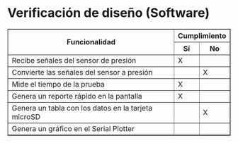 # Verificación de diseño (Software)

<table border="1">
  <tr>
    <th rowspan="2">Funcionalidad</th>
    <th colspan="2">Cumplimiento</th>
  </tr>
  <tr>
    <th>Sí</th>
    <th>No</th>
  </tr>
  <tr>
    <td>Recibe señales del sensor de presión</td>
    <td>X</td>
    <td></td>
  </tr>
  <tr>
    <td>Convierte las señales del sensor a presión</td>
    <td></td>
    <td>X</td>
  </tr>
  <tr>
    <td>Mide el tiempo de la prueba</td>
    <td>X</td>
    <td></td>
  </tr>
  <tr>
    <td>Genera un reporte rápido en la pantalla</td>
    <td>X</td>
    <td></td>
  </tr>
  <tr>
    <td>Genera un tabla con los datos en la tarjeta microSD</td>
    <td></td>
    <td>X</td>
  </tr>
  <tr>
    <td>Genera un gráfico en el Serial Plotter</td>
    <td></td>
    <td></td>
  </tr>
</table>
